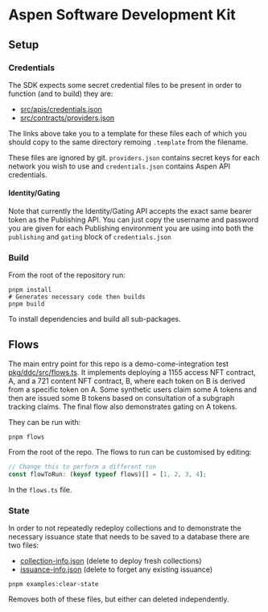 # Aspen Software Development Kit

[//]: # 'TODO: update...'

## Setup

### Credentials

[//]: # 'TODO: change how this works so files are located in examples project'

The SDK expects some secret credential files to be present in order to function (and to build) they are:

- [src/apis/credentials.json](sdk/src/apis/credentials.template.json)
- [src/contracts/providers.json](sdk/src/contracts/providers.template.json)

The links above take you to a template for these files each of which you should copy to the same directory remoing `.template` from the filename.

These files are ignored by git. `providers.json` contains secret keys for each network you wish to use and `credentials.json` contains Aspen API credentials.

#### Identity/Gating

Note that currently the Identity/Gating API accepts the exact same bearer token as the Publishing API. You can just copy the username and password you are given for each Publishing environment you are using into both the `publishing` and `gating` block of `credentials.json`

### Build

From the root of the repository run:

```shell
pnpm install
# Generates necessary code then builds
pnpm build
```

To install dependencies and build all sub-packages.

## Flows

The main entry point for this repo is a demo-come-integration test [pkg/ddc/src/flows.ts](src/ddc/src/flows.ts). It implements deploying a 1155 access NFT contract, A, and a 721 content NFT contract, B, where each token on B is derived from a specific token on A. Some synthetic users claim some A tokens and then are issued some B tokens based on consultation of a subgraph tracking claims. The final flow also demonstrates gating on A tokens.

They can be run with:

```shell
pnpm flows
```

From the root of the repo. The flows to run can be customised by editing:

```typescript
// Change this to perform a different run
const flowToRun: (keyof typeof flows)[] = [1, 2, 3, 4];
```

In the `flows.ts` file.

### State

In order to not repeatedly redeploy collections and to demonstrate the necessary issuance state that needs to be saved to a database there are two files:

- [collection-info.json](examples/flows/collection-info.json) (delete to deploy fresh collections)
- [issuance-info.json](examples/flows/issuance-info.json) (delete to forget any existing issuance)

```shell
pnpm examples:clear-state
```

Removes both of these files, but either can deleted independently.
